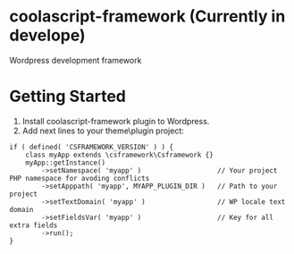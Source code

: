 # coolascript-framework (Currently in develope)
Wordpress development framework

# Getting Started
1. Install coolascript-framework plugin to Wordpress.
2. Add next lines to your theme\plugin project:
```
if ( defined( 'CSFRAMEWORK_VERSION' ) ) {
	class myApp extends \csframework\Csframework {}
	myApp::getInstance()
		->setNamespace( 'myapp' )					// Your project PHP namespace for avoding conflicts
		->setApppath( 'myapp', MYAPP_PLUGIN_DIR )	// Path to your project
		->setTextDomain( 'myapp' )					// WP locale text domain
		->setFieldsVar( 'myapp' )					// Key for all extra fields
		->run();
}
```